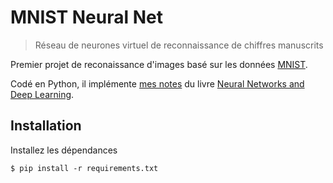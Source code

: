 # MNIST Neural Net

> Réseau de neurones virtuel de reconnaissance de chiffres manuscrits

Premier projet de reconaissance d'images basé sur les données [MNIST](http://yann.lecun.com/exdb/mnist/).

Codé en Python, il implémente [mes notes](https://github.com/EpicKiwi/notebooks/blob/master/neural-networks/chap-1.ipynb) du livre [Neural Networks and Deep Learning](http://neuralnetworksanddeeplearning.com/chap1.html).

## Installation

Installez les dépendances

```sh-session
$ pip install -r requirements.txt
```